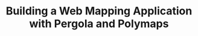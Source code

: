 ---
title: Building a Web Mapping Application with Pergola and Polymaps
authors:
- domenico-strazzullo
intro: 'Mapping applications are very popular, and it is easy to embed a simple map on a page using something like the Google Maps API. In this article we are going to show how to build a fully fledged SVG-based, windowed mapping application using the Pergola framework and its libraries, with the Polymaps library plugged in, and tiles imported from Bing.'
layout: article
---